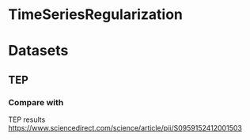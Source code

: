 # TimeSeriesRegularization

# Datasets 

## TEP 

### Compare with 
TEP results https://www.sciencedirect.com/science/article/pii/S0959152412001503 
